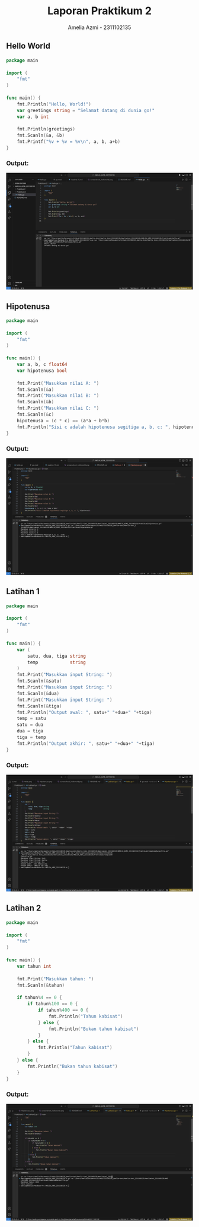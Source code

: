 # <h1 align="center">Laporan Praktikum 2</h1>
<p align="center">Amelia Azmi - 2311102135</p>


## Hello World

```go
package main

import (
	"fmt"
)

func main() {
	fmt.Println("Hello, World!")
	var greetings string = "Selamat datang di dunia go!"
	var a, b int

	fmt.Println(greetings)
	fmt.Scanln(&a, &b)
	fmt.Printf("%v + %v = %v\n", a, b, a+b)
}

```

### Output:

![Alt text](Hello.png)

## Hipotenusa

```go
package main

import (
	"fmt"
)

func main() {
	var a, b, c float64
	var hipotenusa bool

	fmt.Print("Masukkan nilai A: ")
	fmt.Scanln(&a)
	fmt.Print("Masukkan nilai B: ")
	fmt.Scanln(&b)
	fmt.Print("Masukkan nilai C: ")
	fmt.Scanln(&c)
	hipotenusa = (c * c) == (a*a + b*b)
	fmt.Println("Sisi c adalah hipotenusa segitiga a, b, c: ", hipotenusa)
}

```

### Output:

![Alt text](Hipotenusa.png)

## Latihan 1

```go
package main

import (
	"fmt"
)

func main() {
	var (
		satu, dua, tiga string
		temp            string
	)
	fmt.Print("Masukkan input String: ")
	fmt.Scanln(&satu)
	fmt.Print("Masukkan input String: ")
	fmt.Scanln(&dua)
	fmt.Print("Masukkan input String: ")
	fmt.Scanln(&tiga)
	fmt.Println("Output awal: ", satu+" "+dua+" "+tiga)
	temp = satu
	satu = dua
	dua = tiga
	tiga = temp
	fmt.Println("Output akhir: ", satu+" "+dua+" "+tiga)
}

```

### Output:

![Alt text](Latihan1.png)

## Latihan 2

```go
package main

import (
	"fmt"
)

func main() {
	var tahun int

	fmt.Print("Masukkan tahun: ")
	fmt.Scanln(&tahun)

	if tahun%4 == 0 {
		if tahun%100 == 0 {
			if tahun%400 == 0 {
				fmt.Println("Tahun kabisat")
			} else {
				fmt.Println("Bukan tahun kabisat")
			}
		} else {
			fmt.Println("Tahun kabisat")
		}
	} else {
		fmt.Println("Bukan tahun kabisat")
	}
}
```

### Output:

![Alt text](Latihan2.png)
